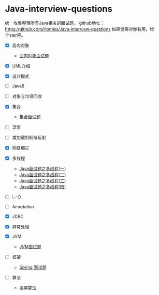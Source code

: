 # Java-interview-questions

统一收集整理所有Java相关的面试题。
github地址：https://github.com/Homiss/Java-interview-questions
如果觉得对你有用，给个star吧。
<!-- more -->

- [x] 面向对象
    - [面向对象面试题][1] 
- [x] UML介绍	
- [x] 设计模式
- [ ] Java8
- [ ] 对象与垃圾回收
- [x] 集合
    - [集合面试题][2]
- [ ] 泛型
- [ ] 类加载机制与反射
- [x] 网络编程
- [x] 多线程
    - [Java面试题之多线程(一)][3]
    - [Java面试题之多线程(二)][4]
    - [Java面试题之多线程(三)][5]
    - [Java面试题之多线程(四)][6]
- [ ] I／O
- [ ] Annotation
- [x] JDBC
- [x] 异常处理
- [x] JVM
    - [JVM面试题][7] 
- [ ] 框架
    - [Spring 面试题][8]
- [ ] 算法 
    - [排序算法][9] 


  [1]: https://github.com/Homiss/Java-interview-questions/blob/master/%E9%9D%A2%E5%90%91%E5%AF%B9%E8%B1%A1/%E9%9D%A2%E5%90%91%E5%AF%B9%E8%B1%A1.md
  [2]: https://github.com/Homiss/Java-interview-questions/blob/master/%E9%9B%86%E5%90%88/%E9%9B%86%E5%90%88%E7%9B%B8%E5%85%B3.md
  [3]: https://github.com/Homiss/Java-interview-questions/blob/master/%E5%A4%9A%E7%BA%BF%E7%A8%8B/Java%E9%9D%A2%E8%AF%95%E9%A2%98%E4%B9%8B%E5%A4%9A%E7%BA%BF%E7%A8%8B%28%E4%B8%80%29.md
  [4]: https://github.com/Homiss/Java-interview-questions/blob/master/%E5%A4%9A%E7%BA%BF%E7%A8%8B/Java%E9%9D%A2%E8%AF%95%E9%A2%98%E4%B9%8B%E5%A4%9A%E7%BA%BF%E7%A8%8B%28%E4%BA%8C%29.md
  [5]: https://github.com/Homiss/Java-interview-questions/blob/master/%E5%A4%9A%E7%BA%BF%E7%A8%8B/Java%E9%9D%A2%E8%AF%95%E9%A2%98%E4%B9%8B%E5%A4%9A%E7%BA%BF%E7%A8%8B%28%E4%B8%89%29.md
  [6]: https://github.com/Homiss/Java-interview-questions/blob/master/JVM/JVM%E9%9D%A2%E8%AF%95%E9%A2%98.md
  [7]: https://github.com/Homiss/Java-interview-questions/blob/master/%E7%AE%97%E6%B3%95/%E6%8E%92%E5%BA%8F%E7%AE%97%E6%B3%95.md
  [8]: https://github.com/Homiss/Java-interview-questions/blob/master/%E6%A1%86%E6%9E%B6/Spring%20%E9%9D%A2%E8%AF%95%E9%A2%98.md
  [9]: https://github.com/Homiss/Java-interview-questions/blob/master/%E7%AE%97%E6%B3%95/%E6%8E%92%E5%BA%8F%E7%AE%97%E6%B3%95.md  






